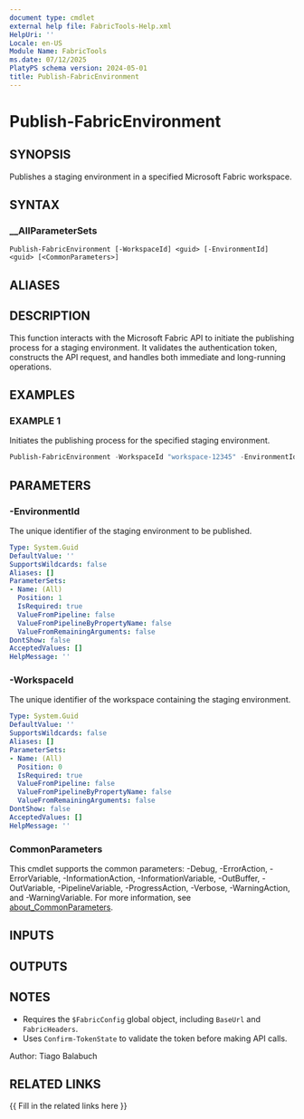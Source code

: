```yaml
---
document type: cmdlet
external help file: FabricTools-Help.xml
HelpUri: ''
Locale: en-US
Module Name: FabricTools
ms.date: 07/12/2025
PlatyPS schema version: 2024-05-01
title: Publish-FabricEnvironment
---
```


# Publish-FabricEnvironment

## SYNOPSIS

Publishes a staging environment in a specified Microsoft Fabric workspace.

## SYNTAX

### __AllParameterSets

```
Publish-FabricEnvironment [-WorkspaceId] <guid> [-EnvironmentId] <guid> [<CommonParameters>]
```

## ALIASES

## DESCRIPTION

This function interacts with the Microsoft Fabric API to initiate the publishing process for a staging environment.
It validates the authentication token, constructs the API request, and handles both immediate and long-running operations.

## EXAMPLES

### EXAMPLE 1

Initiates the publishing process for the specified staging environment.

```powershell
Publish-FabricEnvironment -WorkspaceId "workspace-12345" -EnvironmentId "environment-67890"
```

## PARAMETERS

### -EnvironmentId

The unique identifier of the staging environment to be published.

```yaml
Type: System.Guid
DefaultValue: ''
SupportsWildcards: false
Aliases: []
ParameterSets:
- Name: (All)
  Position: 1
  IsRequired: true
  ValueFromPipeline: false
  ValueFromPipelineByPropertyName: false
  ValueFromRemainingArguments: false
DontShow: false
AcceptedValues: []
HelpMessage: ''
```

### -WorkspaceId

The unique identifier of the workspace containing the staging environment.

```yaml
Type: System.Guid
DefaultValue: ''
SupportsWildcards: false
Aliases: []
ParameterSets:
- Name: (All)
  Position: 0
  IsRequired: true
  ValueFromPipeline: false
  ValueFromPipelineByPropertyName: false
  ValueFromRemainingArguments: false
DontShow: false
AcceptedValues: []
HelpMessage: ''
```

### CommonParameters

This cmdlet supports the common parameters: -Debug, -ErrorAction, -ErrorVariable,
-InformationAction, -InformationVariable, -OutBuffer, -OutVariable, -PipelineVariable,
-ProgressAction, -Verbose, -WarningAction, and -WarningVariable. For more information, see
[about_CommonParameters](https://go.microsoft.com/fwlink/?LinkID=113216).

## INPUTS

## OUTPUTS

## NOTES

- Requires the `$FabricConfig` global object, including `BaseUrl` and `FabricHeaders`.
- Uses `Confirm-TokenState` to validate the token before making API calls.

Author: Tiago Balabuch

## RELATED LINKS

{{ Fill in the related links here }}

